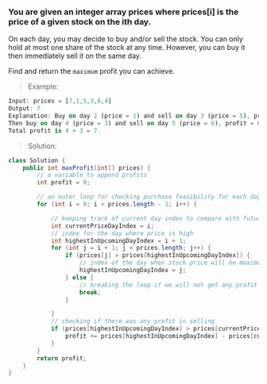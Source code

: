 ### You are given an integer array prices where prices[i] is the price of a given stock on the ith day.

On each day, you may decide to buy and/or sell the stock. You can only hold at most one share of the stock at any time. However, you can buy it then immediately sell it on the same day.

Find and return the `maximum` profit you can achieve.



>Example:
```dart
Input: prices = [7,1,5,3,6,4]
Output: 7
Explanation: Buy on day 2 (price = 1) and sell on day 3 (price = 5), profit = 5-1 = 4.
Then buy on day 4 (price = 3) and sell on day 5 (price = 6), profit = 6-3 = 3.
Total profit is 4 + 3 = 7.
```

>Solution:
```java
class Solution {
    public int maxProfit(int[] prices) {
        // a variable to append profits
        int profit = 0;

        // an outer loop for checking purchase feasibility for each day
        for (int i = 0; i < prices.length - 1; i++) {

            // keeping track of current day index to compare with future day values
            int currentPriceDayIndex = i;
            // index for the day where price is high
            int highestInUpcomingDayIndex = i + 1;
            for (int j = i + 1; j < prices.length; j++) {
                if (prices[j] > prices[highestInUpcomingDayIndex]) {
                    // index of the day when stock price will be maximum
                    highestInUpcomingDayIndex = j;
                } else {
                    // breaking the loop if we will not get any profit in upcoming days
                    break;
                }

            }
            // checking if there was any profit in selling
            if (prices[highestInUpcomingDayIndex] > prices[currentPriceDayIndex]) {
                profit += prices[highestInUpcomingDayIndex] - prices[currentPriceDayIndex];
            }
        }
        return profit;
    }
}
```
